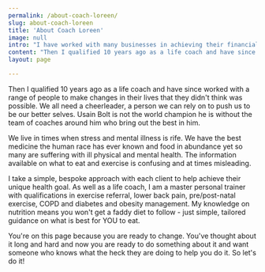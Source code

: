 ```yaml
---
permalink: /about-coach-loreen/
slug: about-coach-loreen
title: 'About Coach Loreen'
image: null
intro: "I have worked with many businesses in achieving their financial and business goals. Yet the hundreds of people I help to achieve their health and wellbeing goals are absolutely way more inspiring.\n\nI started my professional life in corporate communications and have more than 15 years experience managing clients for media agencies providing PR services, strategic counsel and digital marketing services.\n\nI switched from coaching clients on managing their repuation to working with people on their personal development journeys. Using a broad holistic approach, I have over 10 years experience of helping people of all ages, ranging from primary school children to pensioners, in effecting changes in their lives according to their goals.\n\nI push those who want to “up their game” and steadily help those low in confidence to help them make the small changes that lead to more empowered living. My approach is collaborative, motivational and totally congruent with the individual and their personal needs.\n"
content: "Then I qualified 10 years ago as a life coach and have since worked with a range of people to make changes in their lives that they didn't think was possible. We all need a cheerleader, a person we can rely on to push us to be our better selves. Usain Bolt is not the world champion he is without the team of coaches around him who bring out the best in him.\n\nWe live in times when stress and mental illness is rife. We have the best medicine the human race has ever known and food in abundance  yet so many are suffering with ill physical and mental health. The information available on what to eat and exercise is confusing and at times misleading.\n\nI take a simple, bespoke approach with each client to help achieve their unique health goal. As well as a life coach, I am a master personal trainer with qualifications in exercise referral, lower back pain, pre/post-natal exercise, COPD and diabetes and obesity management. My knowledge on nutrition means you won't get a faddy diet to follow - just simple, tailored guidance on what is best for YOU to eat.\n\nYou're on this page because you are ready to change. You've thought about it long and hard and now you are ready to do something about it and want someone who knows what the heck they are doing to help you do it. So let's do it!"
layout: page

---
```


Then I qualified 10 years ago as a life coach and have since worked with a range of people to make changes in their lives that they didn't think was possible. We all need a cheerleader, a person we can rely on to push us to be our better selves. Usain Bolt is not the world champion he is without the team of coaches around him who bring out the best in him.

We live in times when stress and mental illness is rife. We have the best medicine the human race has ever known and food in abundance  yet so many are suffering with ill physical and mental health. The information available on what to eat and exercise is confusing and at times misleading.

I take a simple, bespoke approach with each client to help achieve their unique health goal. As well as a life coach, I am a master personal trainer with qualifications in exercise referral, lower back pain, pre/post-natal exercise, COPD and diabetes and obesity management. My knowledge on nutrition means you won't get a faddy diet to follow - just simple, tailored guidance on what is best for YOU to eat.

You're on this page because you are ready to change. You've thought about it long and hard and now you are ready to do something about it and want someone who knows what the heck they are doing to help you do it. So let's do it!